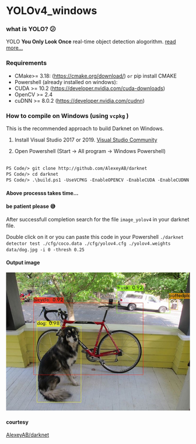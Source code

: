 # YOLOv4_windows


### what is YOLO? :confused:
YOLO **You Only Look Once** real-time object detection alogorithm.
[read more...](https://medium.com/@ODSC/overview-of-the-yolo-object-detection-algorithm-7b52a745d3e0)

### Requirements
- CMake>= 3.18: (https://cmake.org/download/) `or` pip install CMAKE
- Powershell \(already installed on windows\):
- CUDA >= 10.2 (https://developer.nvidia.com/cuda-downloads)
- OpenCV >= 2.4
- cuDNN >= 8.0.2 (https://developer.nvidia.com/cudnn)

### How to compile on Windows \(using `vcpkg` \)

This is the recommended approach to build Darknet on Windows.

1. Install Visual Studio 2017 or 2019. [Visual Studio Community](https://visualstudio.microsoft.com/vs/community/)

2. Open Powershell \(Start -> All program -> Windows Powershell\)

```

PS Code/> git clone http://github.com/AlexeyAB/darknet
PS Code/> cd darknet
PS Code/> .\build.ps1 -UseVCPKG -EnableOPENCV -EnableCUDA -EnableCUDNN

```

#### Above processs takes time... 
#### be patient please :sweat_smile:

After successfull completion search for the file `image_yolov4` in your darknet file.

Double click on it or you can paste this code in your Powershell ` ./darknet detector test ./cfg/coco.data ./cfg/yolov4.cfg ./yolov4.weights data/dog.jpg -i 0 -thresh 0.25 `

#### Output image

![](predictions.jpg)


#### courtesy 
[AlexeyAB/darknet](https://github.com/AlexeyAB/darknet#how-to-compile-on-windows-using-cmake)

